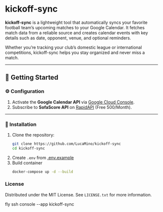 # kickoff-sync

**kickoff-sync** is a lightweight tool that automatically syncs your favorite football team’s upcoming matches to your Google Calendar.
It fetches match data from a reliable source and creates calendar events with key details such as date, opponent, venue, and optional reminders.

Whether you’re tracking your club’s domestic league or international competitions, kickoff-sync helps you stay organized and never miss a match.

---

## 🚀 Getting Started

### ⚙️ Configuration

1. Activate the **Google Calendar API** via [Google Cloud Console](https://console.cloud.google.com/).
2. Subscribe to **SofaScore API** on [RapidAPI](https://rapidapi.com/apidojo/api/sofascore) (Free 500/Month).

---

### 🧪 Installation

1. Clone the repository:
   ```sh
   git clone https://github.com/LucaMino/kickoff-sync
   cd kickoff-sync
2. Create `.env` from [.env.example](src/.env.example)
3. Build container
   ```sh
   docker-compose up -d --build
   ```

<!-- LICENSE -->
### License

Distributed under the MIT License. See `LICENSE.txt` for more information.


fly ssh console --app kickoff-sync